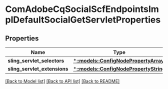# ComAdobeCqSocialScfEndpointsImplDefaultSocialGetServletProperties

## Properties
Name | Type | Description | Notes
------------ | ------------- | ------------- | -------------
**sling_servlet_selectors** | [***::models::ConfigNodePropertyArray**](configNodePropertyArray.md) |  | [optional] 
**sling_servlet_extensions** | [***::models::ConfigNodePropertyString**](configNodePropertyString.md) |  | [optional] 

[[Back to Model list]](../README.md#documentation-for-models) [[Back to API list]](../README.md#documentation-for-api-endpoints) [[Back to README]](../README.md)


